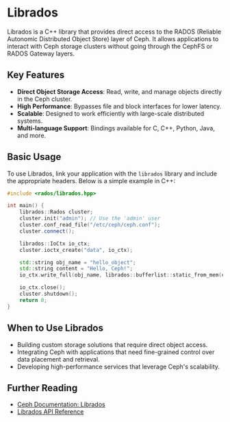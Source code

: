 # Librados

Librados is a C++ library that provides direct access to the RADOS (Reliable Autonomic Distributed Object Store) layer of Ceph. It allows applications to interact with Ceph storage clusters without going through the CephFS or RADOS Gateway layers.

## Key Features

- **Direct Object Storage Access**: Read, write, and manage objects directly in the Ceph cluster.
- **High Performance**: Bypasses file and block interfaces for lower latency.
- **Scalable**: Designed to work efficiently with large-scale distributed systems.
- **Multi-language Support**: Bindings available for C, C++, Python, Java, and more.

## Basic Usage

To use Librados, link your application with the `librados` library and include the appropriate headers. Below is a simple example in C++:

```cpp
#include <rados/librados.hpp>

int main() {
    librados::Rados cluster;
    cluster.init("admin"); // Use the 'admin' user
    cluster.conf_read_file("/etc/ceph/ceph.conf");
    cluster.connect();

    librados::IoCtx io_ctx;
    cluster.ioctx_create("data", io_ctx);

    std::string obj_name = "hello_object";
    std::string content = "Hello, Ceph!";
    io_ctx.write_full(obj_name, librados::bufferlist::static_from_mem(content.c_str(), content.size()));

    io_ctx.close();
    cluster.shutdown();
    return 0;
}
```

## When to Use Librados

- Building custom storage solutions that require direct object access.
- Integrating Ceph with applications that need fine-grained control over data placement and retrieval.
- Developing high-performance services that leverage Ceph's scalability.

## Further Reading

- [Ceph Documentation: Librados](https://docs.ceph.com/en/latest/rados/api/librados/)
- [Librados API Reference](https://docs.ceph.com/en/latest/rados/api/librados/)
